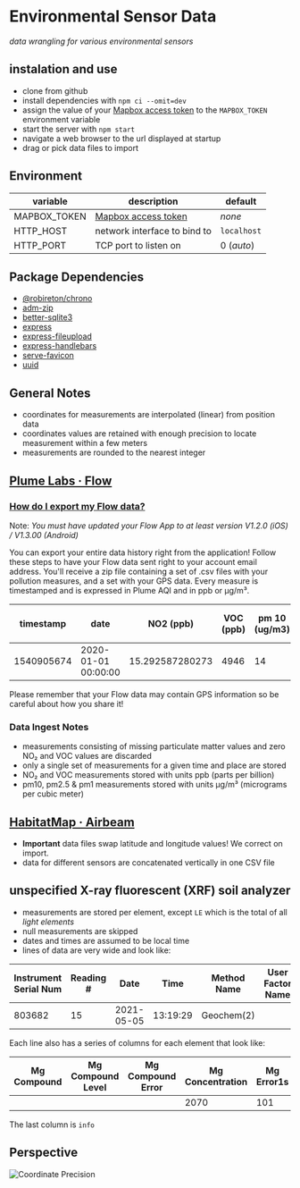 # Environmental Sensor Data
*data wrangling for various environmental sensors*

## instalation and use

* clone from github
* install dependencies with `npm ci --omit=dev`
* assign the value of your [Mapbox access token](https://docs.mapbox.com/help/getting-started/access-tokens/) to the `MAPBOX_TOKEN` environment variable
* start the server with `npm start`
* navigate a web browser to the url displayed at startup
* drag or pick data files to import

## Environment
variable | description | default
--- | --- | ---
MAPBOX_TOKEN | [Mapbox access token](https://docs.mapbox.com/help/getting-started/access-tokens/) | *none*
HTTP_HOST | network interface to bind to | `localhost`
HTTP_PORT | TCP port to listen on | 0 (*auto*)

## Package Dependencies

* [@robireton/chrono](https://www.npmjs.com/package/@robireton/chrono)
* [adm-zip](https://www.npmjs.com/package/adm-zip)
* [better-sqlite3](https://www.npmjs.com/package/better-sqlite3)
* [express](http://expressjs.com/)
* [express-fileupload](https://www.npmjs.com/package/express-fileupload)
* [express-handlebars](https://www.npmjs.com/package/express-handlebars)
* [serve-favicon](https://www.npmjs.com/package/serve-favicon)
* [uuid](https://www.npmjs.com/package/uuid)

## General Notes

* coordinates for measurements are interpolated (linear) from position data
* coordinates values are retained with enough precision to locate measurement within a few meters
* measurements are rounded to the nearest integer

## [Plume Labs · Flow](https://plumelabs.com/en/flow/)

### [How do I export my Flow data?](https://plumelabs.zendesk.com/hc/en-us/articles/360025094573-How-do-I-export-my-Flow-data-)

Note: *You must have updated your Flow App to at least version V1.2.0 (iOS) / V1.3.00 (Android)*

You can export your entire data history right from the application! Follow these steps to have your Flow data sent right to your account email address. You'll receive a zip file containing a set of .csv files with your pollution measures, and a set with your GPS data. Every measure is timestamped and is expressed in Plume AQI and in ppb or µg/m³.

| timestamp | date | NO2 (ppb) | VOC (ppb) | pm 10 (ug/m3) | pm25 (ug/m3) | NO2 (Plume AQI) | VOC (Plume AQI) | pm 10 (Plume AQI) | pm 25 (Plume AQI) |
| --- | --- | --- | --- | --- | --- | --- | --- | --- | --- |
| 1540905674 | 2020-01-01 00:00:00 | 15.292587280273 | 4946 | 14 | 7 | 14 | 147 | 14 | 14 |

Please remember that your Flow data may contain GPS information so be careful about how you share it!

### Data Ingest Notes

* measurements consisting of missing particulate matter values and zero NO₂ and VOC values are discarded
* only a single set of measurements for a given time and place are stored
* NO₂ and VOC measurements stored with units ppb (parts per billion)
* pm10, pm2.5 & pm1 measurements stored with units μg/m³ (micrograms per cubic meter)

## [HabitatMap · Airbeam](https://www.habitatmap.org/airbeam)

* **Important** data files swap latitude and longitude values! We correct on import.
* data for different sensors are concatenated vertically in one CSV file

## unspecified X-ray fluorescent (XRF) soil analyzer

* measurements are stored per element, except `LE` which is the total of all *light elements*
* null measurements are skipped
* dates and times are assumed to be local time
* lines of data are very wide and look like:

| Instrument Serial Num | Reading # | Date | Time | Method Name | User Factor Name | Test Label | Collimation Status | Latitude | Longitude |  Units |
| --- | --- | --- | --- | --- | --- | --- | --- | --- | --- | --- |
| 803682 | 15 | 2021-05-05 | 13:19:29 | Geochem(2) |  | 15 | No | 39.251356377 | -84.451680306 | PPM |

Each line also has a series of columns for each element that look like:

| Mg Compound | Mg Compound Level | Mg Compound Error | Mg Concentration | Mg Error1s |
| --- | --- | --- | --- | --- |
| | | | 2070 | 101 |

The last column is `info`

## Perspective

![Coordinate Precision](https://imgs.xkcd.com/comics/coordinate_precision.png "Coordinate Precision")
